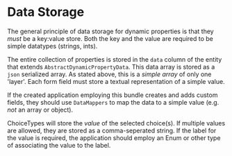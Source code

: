Data Storage
============

The general principle of data storage for dynamic properties is that they _must_ be a key:value store. Both the key
and the value are required to be simple datatypes (strings, ints).

The entire collection of properties is stored in the `data` column of the entity that extends
`AbstractDynamicPropertyData`. This data array is stored as a `json` serialized array. As stated above, this is a
_simple array_ of only one 'layer'. Each form field must store a textual representation of a simple value.

If the created application employing this bundle creates and adds custom fields, they should use `DataMappers` to
map the data to a simple value (e.g. *not* an array or object).

ChoiceTypes will store the _value_ of the selected choice(s). If multiple values are allowed, they are stored as a
comma-seperated string. If the label for the value is required, the application should employ an Enum or other
type of associating the value to the label.
